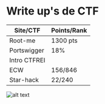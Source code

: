 # Write up's de CTF

| Site/CTF  | Points/Rank |
| ------------- | ------------- |
| Root-me  | 1300 pts  |
| Portswigger  | 18%  |
| Intro CTFREI  |  |
| ECW  | 156/846  |
| Star-hack  | 22/240  |

![alt text](https://media.licdn.com/dms/image/D4D12AQFHk2aV5EZBMQ/article-cover_image-shrink_720_1280/0/1715147739077?e=2147483647&v=beta&t=xIK6Ivx8gPMGXthLkwnvap1rNHtWxi7JA1FLTIxZsD4)
